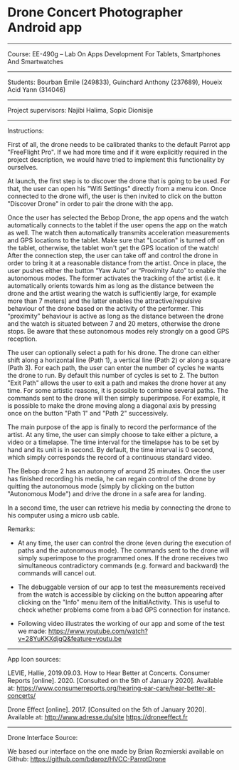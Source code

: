 Drone Concert Photographer Android app
======================================


-----------------------
Course: EE-490g – Lab On Apps Development For Tablets, Smartphones And Smartwatches

-----------------------
Students: Bourban Emile (249833), Guinchard Anthony (237689), Houeix Acid Yann (314046)

-----------------------
Project supervisors: Najibi Halima, Sopic Dionisije



-----------------------
Instructions:

First of all, the drone needs to be calibrated thanks to the default Parrot app "FreeFlight Pro". If we had more time and if it were explicitly required in the project description, we would have tried to implement this functionality by ourselves.

At launch, the first step is to discover the drone that is going to be used. For that, the user can open his "Wifi Settings" directly from a menu icon. Once connected to the drone wifi, the user is then invited to click on the button "Discover Drone" in order to pair the drone with the app.

Once the user has selected the Bebop Drone, the app opens and the watch automatically connects to the tablet if the user opens the app on the watch as well. The watch then automatically transmits acceleration measurements and GPS locations to the tablet. Make sure that "Location" is turned off on the tablet, otherwise, the tablet won't get the GPS location of the watch! After the connection step, the user can take off and control the drone in order to bring it at a reasonable distance from the artist. Once in place, the user pushes either the button “Yaw Auto” or “Proximity Auto” to enable the autonomous modes. The former activates the tracking of the artist (i.e. it automatically orients towards him as long as the distance between the drone and the artist wearing the watch is sufficiently large, for example more than 7 meters) and the latter enables the attractive/repulsive behaviour of the drone based on the activity of the performer.  This “proximity” behaviour is active as long as the distance between the drone and the watch is situated between 7 and 20 meters, otherwise the drone stops. Be aware that these autonomous modes rely strongly on a good GPS reception.

The user can optionally select a path for his drone. The drone can either shift along a horizontal line (Path 1), a vertical line (Path 2) or along a square (Path 3). For each path, the user can enter the number of cycles he wants the drone to run. By default this number of cycles is set to 2. The button "Exit Path" allows the user to exit a path and makes the drone hover at any time. For some artistic reasons, it is possible to combine several paths. The commands sent to the drone will then simply superimpose. For example, it is possible to make the drone moving along a diagonal axis by pressing once on the button "Path 1" and "Path 2" successively.

The main purpose of the app is finally to record the performance of the artist. At any time, the user can simply choose to take either a picture, a video or a timelapse. The time interval for the timelapse has to be set by hand and its unit is in second. By default, the time interval is 0 second, which simply corresponds the record of a continuous standard video.

The Bebop drone 2 has an autonomy of around 25 minutes. Once the user has finished recording his media, he can regain control of the drone by quitting the autonomous mode (simply by clicking on the button "Autonomous Mode") and drive the drone in a safe area for landing.

In a second time, the user can retrieve his media by connecting the drone to his computer using a micro usb cable.



Remarks:
- At any time, the user can control the drone (even during the execution of paths and the autonomous mode). The commands sent to the drone will simply superimpose to the programmed ones. If the drone receives two simultaneous contradictory commands (e.g. forward and backward) the commands will cancel out.

- The debuggable version of our app to test the measurements received from the watch is accessible by clicking on the button appearing after clicking on the "Info" menu item of the InitialActivity. This is useful to check whether problems come from a bad GPS connection for instance.

- Following video illustrates the working of our app and some of the test we made:
https://www.youtube.com/watch?v=28YuKKXdjgQ&feature=youtu.be


-----------------------
App Icon sources:

LEVIE, Hallie, 2019.09.03. How to Hear Better at Concerts. Consumer Reports [online]. 2020. [Consulted on the 5th of January 2020]. Available at: https://www.consumerreports.org/hearing-ear-care/hear-better-at-concerts/

Drone Effect [online]. 2017. [Consulted on the 5th of January 2020]. Available at: http://www.adresse.du/site
https://droneeffect.fr


-----------------------
Drone Interface Source:

We based our interface on the one made by Brian Rozmierski available on Github:
https://github.com/bdaroz/HVCC-ParrotDrone
